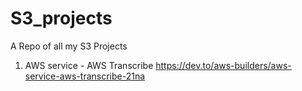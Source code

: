 # S3_projects
A Repo of all my S3 Projects

1. AWS service - AWS Transcribe https://dev.to/aws-builders/aws-service-aws-transcribe-21na
